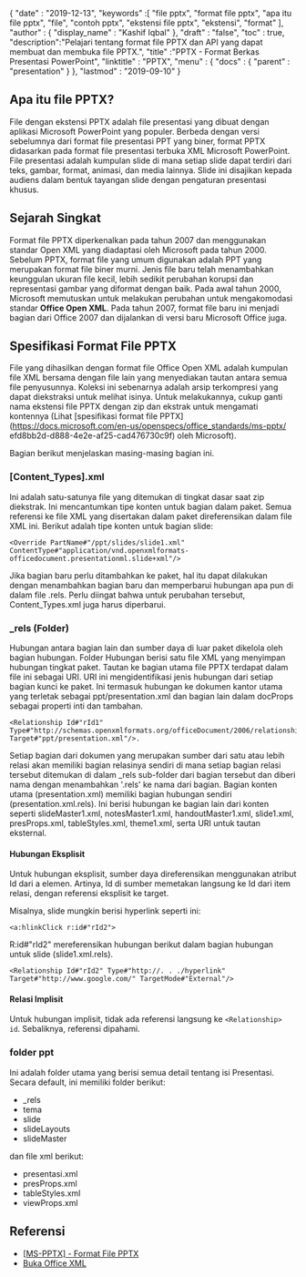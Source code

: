 {
  "date" : "2019-12-13",
  "keywords" :[ "file pptx", "format file pptx", "apa itu file pptx", "file", "contoh pptx", "ekstensi file pptx", "ekstensi", "format" ],
  "author" : {
    "display_name" : "Kashif Iqbal"
},
  "draft" : "false",
  "toc" : true,
  "description":"Pelajari tentang format file PPTX dan API yang dapat membuat dan membuka file PPTX.",
  "title" :"PPTX - Format Berkas Presentasi PowerPoint",
  "linktitle" : "PPTX",
  "menu" : {
    "docs" : {
      "parent" : "presentation"
}
},
  "lastmod" : "2019-09-10"
}

## Apa itu file PPTX?

File dengan ekstensi PPTX adalah file presentasi yang dibuat dengan aplikasi Microsoft PowerPoint yang populer. Berbeda dengan versi sebelumnya dari format file presentasi PPT yang biner, format PPTX didasarkan pada format file presentasi terbuka XML Microsoft PowerPoint. File presentasi adalah kumpulan slide di mana setiap slide dapat terdiri dari teks, gambar, format, animasi, dan media lainnya. Slide ini disajikan kepada audiens dalam bentuk tayangan slide dengan pengaturan presentasi khusus.

## Sejarah Singkat

Format file PPTX diperkenalkan pada tahun 2007 dan menggunakan standar Open XML yang diadaptasi oleh Microsoft pada tahun 2000. Sebelum PPTX, format file yang umum digunakan adalah PPT yang merupakan format file biner murni. Jenis file baru telah menambahkan keunggulan ukuran file kecil, lebih sedikit perubahan korupsi dan representasi gambar yang diformat dengan baik. Pada awal tahun 2000, Microsoft memutuskan untuk melakukan perubahan untuk mengakomodasi standar **Office Open XML**. Pada tahun 2007, format file baru ini menjadi bagian dari Office 2007 dan dijalankan di versi baru Microsoft Office juga.

## Spesifikasi Format File PPTX

File yang dihasilkan dengan format file Office Open XML adalah kumpulan file XML bersama dengan file lain yang menyediakan tautan antara semua file penyusunnya. Koleksi ini sebenarnya adalah arsip terkompresi yang dapat diekstraksi untuk melihat isinya. Untuk melakukannya, cukup ganti nama ekstensi file PPTX dengan zip dan ekstrak untuk mengamati kontennya (Lihat [spesifikasi format file PPTX](https://docs.microsoft.com/en-us/openspecs/office_standards/ms-pptx/ efd8bb2d-d888-4e2e-af25-cad476730c9f) oleh Microsoft).

Bagian berikut menjelaskan masing-masing bagian ini.

### [Content_Types].xml

Ini adalah satu-satunya file yang ditemukan di tingkat dasar saat zip diekstrak. Ini mencantumkan tipe konten untuk bagian dalam paket. Semua referensi ke file XML yang disertakan dalam paket direferensikan dalam file XML ini. Berikut adalah tipe konten untuk bagian slide:

```
<Override PartName#"/ppt/slides/slide1.xml" ContentType#"application/vnd.openxmlformats-officedocument.presentationml.slide+xml"/>
```

Jika bagian baru perlu ditambahkan ke paket, hal itu dapat dilakukan dengan menambahkan bagian baru dan memperbarui hubungan apa pun di dalam file .rels. Perlu diingat bahwa untuk perubahan tersebut, Content_Types.xml juga harus diperbarui.

### \_rels (Folder) ###

Hubungan antara bagian lain dan sumber daya di luar paket dikelola oleh bagian hubungan. Folder Hubungan berisi satu file XML yang menyimpan hubungan tingkat paket. Tautan ke bagian utama file PPTX terdapat dalam file ini sebagai URI. URI ini mengidentifikasi jenis hubungan dari setiap bagian kunci ke paket. Ini termasuk hubungan ke dokumen kantor utama yang terletak sebagai ppt/presentation.xml dan bagian lain dalam docProps sebagai properti inti dan tambahan.

```
<Relationship Id#"rId1" Type#"http://schemas.openxmlformats.org/officeDocument/2006/relationships/officeDocument" Target#"ppt/presentation.xml"/>.
```

Setiap bagian dari dokumen yang merupakan sumber dari satu atau lebih relasi akan memiliki bagian relasinya sendiri di mana setiap bagian relasi tersebut ditemukan di dalam \_rels sub-folder dari bagian tersebut dan diberi nama dengan menambahkan '.rels' ke nama dari bagian. Bagian konten utama (presentation.xml) memiliki bagian hubungan sendiri (presentation.xml.rels). Ini berisi hubungan ke bagian lain dari konten seperti slideMaster1.xml, notesMaster1.xml, handoutMaster1.xml, slide1.xml, presProps.xml, tableStyles.xml, theme1.xml, serta URI untuk tautan eksternal.

#### Hubungan Eksplisit ####

Untuk hubungan eksplisit, sumber daya direferensikan menggunakan atribut Id dari a<Relationship> elemen. Artinya, Id di sumber memetakan langsung ke Id dari item relasi, dengan referensi eksplisit ke target.

Misalnya, slide mungkin berisi hyperlink seperti ini:

```
<a:hlinkClick r:id#"rId2">
```

R:id#"rId2" mereferensikan hubungan berikut dalam bagian hubungan untuk slide (slide1.xml.rels).

```
<Relationship Id#"rId2" Type#"http://. . ./hyperlink" Target#"http://www.google.com/" TargetMode#"External"/>
```

#### Relasi Implisit ####

Untuk hubungan implisit, tidak ada referensi langsung ke `<Relationship> id`. Sebaliknya, referensi dipahami.

### folder ppt ###

Ini adalah folder utama yang berisi semua detail tentang isi Presentasi. Secara default, ini memiliki folder berikut:

* \_rels
* tema
* slide
* slideLayouts
* slideMaster

dan file xml berikut:

* presentasi.xml
* presProps.xml
* tableStyles.xml
* viewProps.xml

## Referensi ##

* [[MS-PPTX] - Format File PPTX](https://docs.microsoft.com/en-us/openspecs/office_standards/ms-pptx/efd8bb2d-d888-4e2e-af25-cad476730c9f)
* [Buka Office XML](http://officeopenxml.com/anatomyofOOXML-pptx.php)

